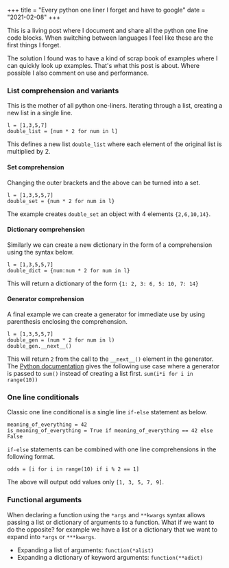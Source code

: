 +++
title = "Every python one liner I forget and have to google"
date = "2021-02-08"
+++

This is a living post where I document and share all the python one line code blocks. When switching between languages I feel like these are the first things I forget. 

The solution I found was to have a kind of scrap book of examples where I can quickly look up examples. That's what this post is about. Where possible I also comment on use and performance.

### List comprehension and variants
This is the mother of all python one-liners. Iterating through a list, creating a new list in a single line.
```
l = [1,3,5,7]
double_list = [num * 2 for num in l]
```

This defines a new list `double_list` where each element of the original list is multiplied by 2. 
#### Set comprehension
Changing the outer brackets and the above can be turned into a set.
```
l = [1,3,5,5,7]
double_set = {num * 2 for num in l}
```
The example creates `double_set` an object with 4 elements `{2,6,10,14}`.
#### Dictionary comprehension
Similarly we can create a new dictionary in the form of a comprehension using the syntax below.
```
l = [1,3,5,5,7]
double_dict = {num:num * 2 for num in l}
```
This will return a dictionary of the form `{1: 2, 3: 6, 5: 10, 7: 14}`
#### Generator comprehension
A final example we can create a generator for immediate use by using parenthesis enclosing the comprehension.
```
l = [1,3,5,5,7]
double_gen = (num * 2 for num in l)
double_gen.__next__()
```
This will return `2` from the call to the `__next__()` element in the generator. The [Python documentation](https://docs.python.org/3/tutorial/classes.html#generator-expressions) gives the following use case where a generator is passed to `sum()` instead of creating a list first.
`sum(i*i for i in range(10))`

### One line conditionals
Classic one line conditional is a single line `if-else` statement as below.
```
meaning_of_everything = 42
is_meaning_of_everything = True if meaning_of_everything == 42 else False
```

`if-else` statements can be combined with one line comprehensions in the following format.
```
odds = [i for i in range(10) if i % 2 == 1]
```
The above will output odd values only `[1, 3, 5, 7, 9]`.

### Functional arguments
When declaring a  function using the `*args` and `**kwargs` syntax allows passing a list or dictionary of arguments to a function. What if we want to do the opposite? for example we have a list or a dictionary that we want to expand into `*args` or `***kwargs`.

- Expanding a list of arguments: `function(*alist)`
- Expanding a dictionary of keyword arguments: `function(**adict)`